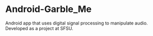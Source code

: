 Android-Garble_Me
=================

Android app that uses digital signal processing to manipulate audio. Developed as a project at SFSU.
